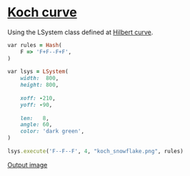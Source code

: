 [1]: https://rosettacode.org/wiki/Koch_curve

# [Koch curve][1]

Using the LSystem class defined at [Hilbert curve](https://rosettacode.org/wiki/Hilbert_curve#Sidef).

```ruby
var rules = Hash(
    F => 'F+F--F+F',
)
 
var lsys = LSystem(
    width:  800,
    height: 800,
 
    xoff: -210,
    yoff: -90,
 
    len:   8,
    angle: 60,
    color: 'dark green',
)
 
lsys.execute('F--F--F', 4, "koch_snowflake.png", rules)
```

[Output image](https://github.com/trizen/rc/blob/master/img/koch-snowflake-sidef.png)
